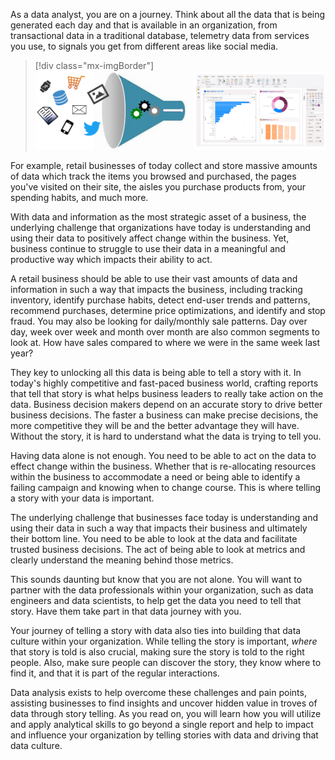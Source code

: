 As a data analyst, you are on a journey. Think about all the data that is being generated each day and that is available in an organization, from transactional data in a traditional database, telemetry data from services you use, to signals you get from different areas like social media.

> [!div class="mx-imgBorder"]
> [![abundance of data](../media/abundance-data-ss.png)](../media/abundance-data-ss.png#lightbox)

For example, retail businesses of today collect and store massive amounts of data which track the items you browsed and purchased, the pages you've visited on their site, the aisles you purchase products from, your spending habits, and much more.

With data and information as the most strategic asset of a business, the underlying challenge that organizations have today is understanding and using their data to positively affect change within the business. Yet, business continue to struggle to use their data in a meaningful and productive way which impacts their ability to act.

A retail business should be able to use their vast amounts of data and information in such a way that impacts the business, including tracking inventory, identify purchase habits, detect end-user trends and patterns, recommend purchases, determine price optimizations, and identify and stop fraud. You may also be looking for daily/monthly sale patterns. Day over day, week over week and month over month are also common segments to look at. How have sales compared to where we were in the same week last year?

They key to unlocking all this data is being able to tell a story with it. In today's highly competitive and fast-paced business world, crafting reports that tell that story is what helps business leaders to really take action on the data. Business decision makers depend on an accurate story to drive better business decisions. The faster a business can make precise decisions, the more competitive they will be and the better advantage they will have. Without the story, it is hard to understand what the data is trying to tell you.

Having data alone is not enough. You need to be able to act on the data to effect change within the business. Whether that is re-allocating resources within the business to accommodate a need or being able to identify a failing campaign and knowing when to change course. This is where telling a story with your data is important.

The underlying challenge that businesses face today is understanding and using their data in such a way that impacts their business and ultimately their bottom line. You need to be able to look at the data and facilitate trusted business decisions. The act of being able to look at metrics and clearly understand the meaning behind those metrics.

This sounds daunting but know that you are not alone. You will want to partner with the data professionals within your organization, such as data engineers and data scientists, to help get the data you need to tell that story. Have them take part in that data journey with you.

Your journey of telling a story with data also ties into building that data culture within your organization. While telling the story is important, *where* that story is told is also crucial, making sure the story is told to the right people. Also, make sure people can discover the story, they know where to find it, and that it is part of the regular interactions.

Data analysis exists to help overcome these challenges and pain points, assisting businesses to find insights and uncover hidden value in troves of data through story telling. As you read on, you will learn how you will utilize and apply analytical skills to go beyond a single report and help to impact and influence your organization by telling stories with data and driving that data culture.